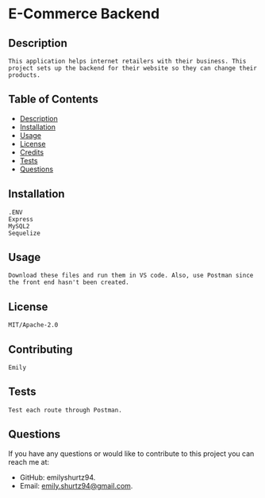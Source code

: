 # E-Commerce Backend

## Description
    This application helps internet retailers with their business. This project sets up the backend for their website so they can change their products. 

## Table of Contents
- [Description](#description) 
- [Installation](#installation)
- [Usage](#usage)
- [License](#license)
- [Credits](#credits)
- [Tests](#tests)
- [Questions](#questions)


## Installation
    .ENV
    Express
    MySQL2
    Sequelize

## Usage
    Download these files and run them in VS code. Also, use Postman since the front end hasn't been created. 

## License
    MIT/Apache-2.0

## Contributing
    Emily

## Tests
    Test each route through Postman. 

## Questions
If you have any questions or would like to contribute to this project you can reach me at:

- GitHub: emilyshurtz94.
- Email: emily.shurtz94@gmail.com.
